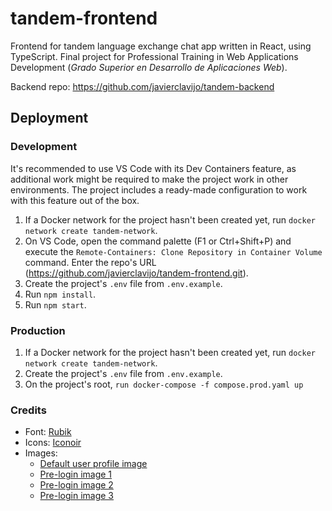 # tandem-frontend

Frontend for tandem language exchange chat app written in React, using TypeScript. Final project for Professional
Training in Web Applications Development (_Grado Superior en Desarrollo de Aplicaciones Web_).

Backend repo: https://github.com/javierclavijo/tandem-backend

## Deployment

### Development

It's recommended to use VS Code with its Dev Containers feature, as additional work might be required to make the project work in other environments. The project includes a ready-made configuration to work with this feature out of the box.

1. If a Docker network for the project hasn't been created yet, run `docker network create tandem-network`.
2. On VS Code, open the command palette (F1 or Ctrl+Shift+P) and execute the `Remote-Containers: Clone Repository in Container Volume` command. Enter the repo's URL (https://github.com/javierclavijo/tandem-frontend.git).
3. Create the project's `.env` file from `.env.example`.
4. Run `npm install`.
5. Run `npm start`.

### Production

1. If a Docker network for the project hasn't been created yet, run `docker network create tandem-network`.
2. Create the project's `.env` file from `.env.example`.
3. On the project's root, `run docker-compose -f compose.prod.yaml up`

### Credits

- Font: [Rubik](https://fonts.google.com/specimen/Rubik?category=Sans+Serif,Display#glyphs)
- Icons: [Iconoir](https://iconoir.com/)
- Images:
  - [Default user profile image](https://es.wikipedia.org/wiki/Archivo:Portrait_Placeholder.png)
  - [Pre-login image 1](https://unsplash.com/es/fotos/M8cpBt6RSns)
  - [Pre-login image 2](https://unsplash.com/photos/98Elr-LIvD8)
  - [Pre-login image 3](https://unsplash.com/photos/ANNsvl-6AG0)
